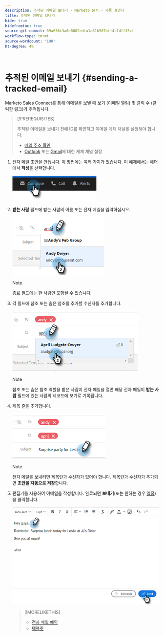 ```yaml
---
description: 추적된 이메일 보내기 - Marketo 문서 - 제품 설명서
title: 추적된 이메일 보내기
hide: true
hidefromtoc: true
source-git-commit: 09a656c3a0d0002edfa1a61b987bff4c1dff33cf
workflow-type: tm+mt
source-wordcount: '198'
ht-degree: 4%

---
```


# 추적된 이메일 보내기 {#sending-a-tracked-email}

Marketo Sales Connect를 통해 이메일을 보낼 때 보기 (이메일 열림) 및 클릭 수 (클릭한 링크)가 추적됩니다.

>[!PREREQUISITES]
>
>추적된 이메일을 보내기 전에 ID를 확인하고 이메일 게재 채널을 설정해야 합니다.
>
>* [메일 주소 확인](/help/marketo/product-docs/marketo-sales-insight/actions/getting-started/email-settings/verify-your-email.md)
>* [Outlook](/help/marketo/product-docs/marketo-sales-connect/email-plugins/msc-for-outlook/email-connection-for-outlook-users.md) 또는 [Gmail](/help/marketo/product-docs/marketo-sales-connect/email-plugins/gmail/email-connection-for-gmail-users.md)에 대한 게재 채널 설정

1. 전자 메일 초안을 만듭니다. 이 방법에는 여러 가지가 있습니다. 이 예제에서는 헤더에서 **작성**&#x200B;을 선택합니다.

   ![](assets/sending-a-tracked-email-1.png)

1. **받는 사람** 필드에 받는 사람의 이름 또는 전자 메일을 입력하십시오.

   ![](assets/sending-a-tracked-email-2.png)

   >[!NOTE]
   >
   >종료 필드에는 한 사람만 포함될 수 있습니다.

1. 각 필드에 참조 또는 숨은 참조를 추가할 수신자를 추가합니다.

   ![](assets/sending-a-tracked-email-3.png)

   >[!NOTE]
   >
   >참조 또는 숨은 참조 역할을 받은 사람이 전자 메일을 열면 해당 전자 메일이 **받는 사람** 필드에 있는 사람의 레코드에 보기로 기록됩니다.

1. 제목 줄을 추가합니다.

   ![](assets/sending-a-tracked-email-4.png)

   >[!NOTE]
   >
   >전자 메일을 보내려면 제목란과 수신자가 있어야 합니다. 제목란과 수신자가 추가되면 **초안을 자동으로 저장**&#x200B;합니다.

1. 편집기를 사용하여 이메일을 작성합니다. 완료되면 **보내기**(또는 원하는 경우 [일정](/help/marketo/product-docs/marketo-sales-connect/email/using-the-compose-window/scheduling-an-email.md))을 클릭합니다.

   ![](assets/sending-a-tracked-email-5.png)

   >[!MORELIKETHIS]
   >
   >* [전자 메일 예약](/help/marketo/product-docs/marketo-sales-insight/actions/email/using-the-compose-window/scheduling-an-email.md)
   >* [템플릿](/help/marketo/product-docs/marketo-sales-insight/actions/templates/manage-templates.md#create-a-new-template)
